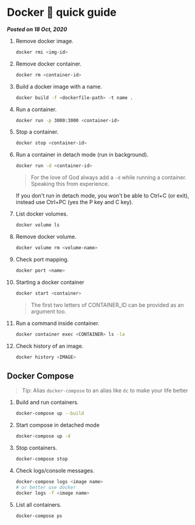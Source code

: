 # Docker 🐋 quick guide
**_Posted on 18 Oct, 2020_** 


1. Remove docker image.
   ```bash
   docker rmi <img-id>
   ```

2. Remove docker container.
   ```bash
   docker rm <container-id>
   ```
3. Build a docker image with a name.
   ```bash
   docker build -f <dockerfile-path> -t name .
   ```

4. Run a container.
   ```bash
   docker run -p 3000:3000 <container-id>
   ```

5. Stop a container.
   ```bash
   docker stop <container-id>
   ```

6. Run a container in detach mode (run in background).
   ```bash
   docker run -d <container-id>
   ```
   > For the love of God always add a `-d` while running a container. Speaking this from experience.

   If you don't run in detach mode, you won't be able to Ctrl+C (or exit), instead use Ctrl+PC (yes the P key and C key).

7. List docker volumes.
   ```bash
   docker volume ls
   ```

8. Remove docker volume.
   ```bash
   docker volume rm <volume-name>
   ```

8. Check port mapping.
   ```bash
   docker port <name>
   ```

9. Starting a docker container
   ```bash
   docker start <container>
   ```

   > The first two letters of CONTAINER_ID can be provided as an argument too.

10. Run a command inside container.
    ```bash
    docker container exec <CONTAINER> ls -la
    ```

11. Check history of an image.
    ```bash
    docker history <IMAGE>
    ```
   

## Docker Compose

> Tip: Alias `docker-compose` to an alias like `dc` to make your life better

1. Build and run containers.
   ```bash
   docker-compose up --build
   ```

2. Start compose in detached mode
   ```bash
   docker-compose up -d
   ```

3. Stop containers.
   ```bash
   docker-compose stop
   ```

4. Check logs/console messages.
   ```bash
   docker-compose logs <image name>
   # or better use docker
   docker logs -f <image name>
   ```

5. List all containers.
   ```bash
   docker-compose ps
   ```
